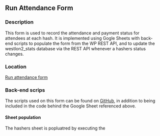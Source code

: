 


## Run Attendance Form
### Description
This form is used to record the attendance and payment status for attendees at each hash.  It is implemented using Gogle Sheets with back-end scripts to populate the form from the WP REST API, and to update the westlon2_stats database via the REST API whenever a hashers status changes.

### Location
[Run attendance form](https://docs.google.com/spreadsheets/d/1K0YOljGE2HHLYWpGt3HI9RvtwQnncWaLmcDvwE-ZFdc/edit#gid=873490598)

### Back-end scrips
The scripts used on this form can be found on [GitHub](https://raw.githubusercontent.com/rajbooth/Hash-Stats/master/code/run_form_scripts.gs), in addition to being included in the code behind the Google Sheet referenced above.

#### Sheet population
The hashers sheet is popluatred by executing the
<!--stackedit_data:
eyJoaXN0b3J5IjpbLTE4MjE1MTg4MzAsMTA4MjY4NDM2NiwtMT
QxNTU0NTY3NSwtMTk3MTE5NTA4OCwtMzQ1MzQzNTVdfQ==
-->